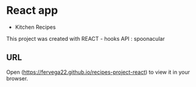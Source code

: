 # React app

- Kitchen Recipes 

This project was created with REACT - hooks 
API : spoonacular


## URL 

Open (https://fervega22.github.io/recipes-project-react) to view it in your browser.


